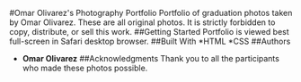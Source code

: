 #Omar Olivarez's Photography Portfolio
Portfolio of graduation photos taken by Omar Olivarez. These are all original photos. It is strictly forbidden to copy, distribute, or sell this work.
##Getting Started
Portfolio is viewed best full-screen in Safari desktop browser.
##Built With
*HTML
*CSS
##Authors
* **Omar Olivarez**
##Acknowledgments
Thank you to all the participants who made these photos possible.
